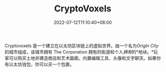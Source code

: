 ﻿---
weight: 
title: "CryptoVoxels"
description: "Cryptovoxels 是一个建立在以太坊区块链上的虚拟世界。由一个名为*Origin City*的城市组成，该城市拥有 The Corporation 拥有的街道和个人*拥有*的*地块。*玩家可以购买土地并建造商店和艺术画廊。内置编辑工具、头像和文字聊天。"
date: 2022-07-12T11:10:40+08:00
lastmod: 2022-07-12T11:10:40+08:00
draft: false
authors: ["Cindy"]
featuredImage: "67.png"
link: "https://www.cryptovoxels.com/"
tags: ["CryptoVoxels","虚拟社交"]
categories: ["navigation"]
navigation: ["虚拟社交"]
lightgallery: true
toc: true
pinned: false
recommend: false
recommend1: false
---
Cryptovoxels 是一个建立在以太坊区块链上的虚拟世界。由一个名为*Origin City*的城市组成，该城市拥有 The Corporation 拥有的街道和个人*拥有*的*地块。*玩家可以购买土地并建造商店和艺术画廊。内置编辑工具、头像和文字聊天。如果你有以太坊钱包，你可以买一个包裹。
